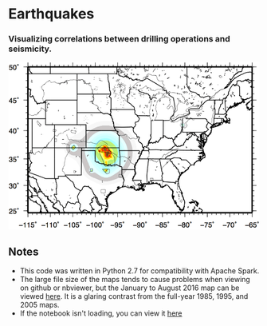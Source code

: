 # Earthquakes
### Visualizing correlations between drilling operations and seismicity.

![](https://github.com/aaronzira/earthquakes/blob/master/hazardmap.png "USGS example hazard map")

## Notes
- This code was written in Python 2.7 for compatibility with Apache Spark.
- The large file size of the maps tends to cause problems when viewing on github or nbviewer, but the January to August 2016 map can be viewed [here](https://rawgit.com/aaronzira/earthquakes/master/map.html). It is a glaring contrast from the full-year 1985, 1995, and 2005 maps.
- If the notebook isn't loading, you can view it [here](http://nbviewer.jupyter.org/github/aaronzira/earthquakes/blob/master/Earthquakes.ipynb)
